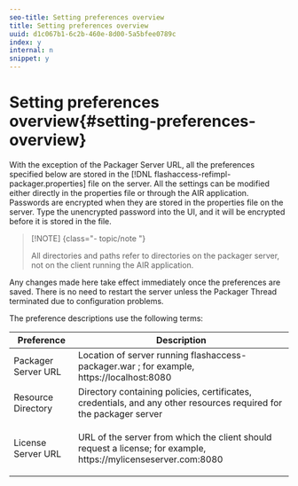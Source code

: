 ```yaml
---
seo-title: Setting preferences overview
title: Setting preferences overview
uuid: d1c067b1-6c2b-460e-8d00-5a5bfee0789c
index: y
internal: n
snippet: y
---
```


# Setting preferences overview{#setting-preferences-overview}

With the exception of the Packager Server URL, all the preferences specified below are stored in the [!DNL flashaccess-refimpl-packager.properties] file on the server. All the settings can be modified either directly in the properties file or through the AIR application. Passwords are encrypted when they are stored in the properties file on the server. Type the unencrypted password into the UI, and it will be encrypted before it is stored in the file.

>[!NOTE] {class="- topic/note "}
>
>All directories and paths refer to directories on the packager server, not on the client running the AIR application.

Any changes made here take effect immediately once the preferences are saved. There is no need to restart the server unless the Packager Thread terminated due to configuration problems.

The preference descriptions use the following terms: 

<table frame="all" colsep="1" rowsep="1" class="+ topic/table adobe-d/table " id="table_tj5_hcz_n4"> 
 <thead class="- topic/thead "> 
  <tr rowsep="1" class="- topic/row "> 
   <th colname="1" class="- topic/entry entry"> Preference </th> 
   <th colname="2" class="- topic/entry entry"> Description </th> 
  </tr> 
 </thead>
 <tbody class="- topic/tbody "> 
  <tr rowsep="1" class="- topic/row "> 
   <td colname="1" class="- topic/entry "> Packager Server URL </td> 
   <td colname="2" class="- topic/entry "> Location of server running <span class="filepath"> flashaccess-packager.war </span>; for example, <span class="filepath"> https://localhost:8080 </span> </td> 
  </tr> 
  <tr rowsep="1" class="- topic/row "> 
   <td colname="1" class="- topic/entry "> Resource Directory </td> 
   <td colname="2" class="- topic/entry "> Directory containing policies, certificates, credentials, and any other resources required for the packager server </td> 
  </tr> 
  <tr rowsep="0" class="- topic/row "> 
   <td colname="1" class="- topic/entry "> License Server URL </td> 
   <td colname="2" class="- topic/entry "> <p class="- topic/p ">URL of the server from which the client should request a license; for example, <span class="filepath"> https://mylicenseserver.com:8080 </span> </p> </td> 
  </tr> 
 </tbody> 
</table>

